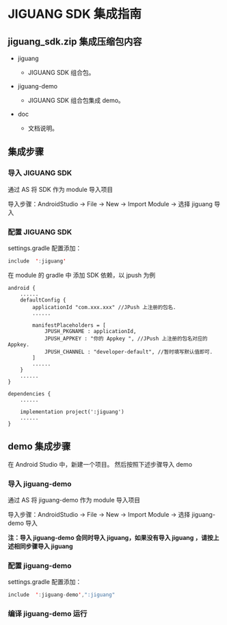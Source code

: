 # JIGUANG SDK 集成指南

## jiguang_sdk.zip 集成压缩包内容

+ jiguang
    + JIGUANG SDK 组合包。
    
+ jiguang-demo
    + JIGUANG SDK 组合包集成 demo。
    
+ doc
    + 文档说明。
   

## 集成步骤

### 导入 JIGUANG SDK

通过 AS 将 SDK 作为 module 导入项目

导入步骤：AndroidStudio -> File -> New -> Import Module -> 选择 jiguang 导入


### 配置 JIGUANG SDK

settings.gradle 配置添加：

```java
include  ':jiguang'
```

在 module 的 gradle 中 添加 SDK 依赖，以 jpush 为例

```
android {
    ......
    defaultConfig {
        applicationId "com.xxx.xxx" //JPush 上注册的包名.
        ......

        manifestPlaceholders = [
            JPUSH_PKGNAME : applicationId,
            JPUSH_APPKEY : "你的 Appkey ", //JPush 上注册的包名对应的 Appkey.
            JPUSH_CHANNEL : "developer-default", //暂时填写默认值即可.
        ]
        ......
    }
    ......
}

dependencies {
    ......

    implementation project(':jiguang')
    ......
}
```

## demo 集成步骤

在 Android Studio 中，新建一个项目。 然后按照下述步骤导入 demo

### 导入 jiguang-demo

通过 AS 将 jiguang-demo 作为 module 导入项目

导入步骤：AndroidStudio -> File -> New -> Import Module -> 选择 jiguang-demo 导入

**注：导入 jiguang-demo 会同时导入 jiguang，如果没有导入 jiguang ，请按上述相同步骤导入 jiguang**

### 配置 jiguang-demo

settings.gradle 配置添加：

```java
include  ':jiguang-demo',":jiguang"
```

### 编译 jiguang-demo 运行